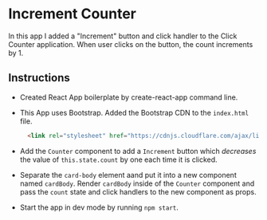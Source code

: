 # Increment Counter

In this app I added a "Increment" button and click handler to the Click Counter application. When user clicks on the button, the count increments by 1.

## Instructions

*  Created React App boilerplate by create-react-app command line. 

* This App uses Bootstrap. Added the Bootstrap CDN to the `index.html` file.

  ```html
    <link rel="stylesheet" href="https://cdnjs.cloudflare.com/ajax/libs/twitter-bootstrap/4.0.0/css/bootstrap.min.css"/>
  ```

* Add the `Counter` component to add a `Increment` button which _decreases_ the value of `this.state.count` by one
each time it is clicked.


* Separate the `card-body` element aand put it into a new component named `cardBody`. 
Render `cardBody` inside of the `Counter` component and pass the `count` state and 
click handlers to the new component as props. 

* Start the app in dev mode by running `npm start`.
